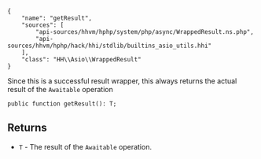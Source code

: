 ``` yamlmeta
{
    "name": "getResult",
    "sources": [
        "api-sources/hhvm/hphp/system/php/async/WrappedResult.ns.php",
        "api-sources/hhvm/hphp/hack/hhi/stdlib/builtins_asio_utils.hhi"
    ],
    "class": "HH\\Asio\\WrappedResult"
}
```




Since this is a successful result wrapper, this always returns the actual
result of the ` Awaitable ` operation




``` Hack
public function getResult(): T;
```




## Returns




+ ` T ` - The result of the `` Awaitable `` operation.
<!-- HHAPIDOC -->
